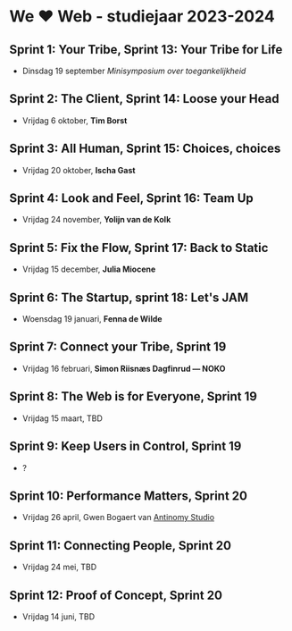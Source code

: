 # We ♥ Web - studiejaar 2023-2024

##  Sprint 1: Your Tribe, Sprint 13: Your Tribe for Life
- Dinsdag 19 september *Minisymposium over toegankelijkheid*

## Sprint 2: The Client, Sprint 14: Loose your Head
- Vrijdag 6 oktober, **Tim Borst**

## Sprint 3: All Human, Sprint 15: Choices, choices
- Vrijdag 20 oktober, **Ischa Gast**

## Sprint 4: Look and Feel, Sprint 16: Team Up
- Vrijdag 24 november, **Yolijn van de Kolk**

## Sprint 5: Fix the Flow, Sprint 17: Back to Static
- Vrijdag 15 december, **Julia Miocene**

## Sprint 6: The Startup, sprint 18: Let's JAM
- Woensdag 19 januari, **Fenna de Wilde**

## Sprint 7: Connect your Tribe, Sprint 19
- Vrijdag 16 februari, **Simon Riisnæs Dagfinrud — NOKO**

## Sprint 8: The Web is for Everyone, Sprint 19
- Vrijdag 15 maart, TBD

## Sprint 9: Keep Users in Control, Sprint 19
- ?

## Sprint 10: Performance Matters, Sprint 20
- Vrijdag 26 april, Gwen Bogaert van [Antinomy Studio](https://antinomy.studio/)

## Sprint 11: Connecting People, Sprint 20
- Vrijdag 24 mei, TBD

## Sprint 12: Proof of Concept, Sprint 20
- Vrijdag 14 juni, TBD
